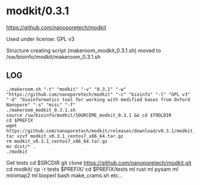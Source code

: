 modkit/0.3.1
========================

<https://github.com/nanoporetech/modkit>

Used under license:
GPL v3


Structure creating script (makeroom_modkit_0.3.1.sh) moved to /sw/bioinfo/modkit/makeroom_0.3.1.sh

LOG
---

    ./makeroom.sh "-t" "modkit" "-v" "0.3.1" "-w" "https://github.com/nanoporetech/modkit" "-c" "bioinfo" "-l" "GPL v3" "-d" "bioinformatics tool for working with modified bases from Oxford Nanopore" "-s" "misc" "-f"
    ./makeroom_modkit_0.3.1.sh
    source /sw/bioinfo/modkit/SOURCEME_modkit_0.3.1 && cd $TOOLDIR
    cd $PREFIX
    wget https://github.com/nanoporetech/modkit/releases/download/v0.3.1/modkit_v0.3.1_centos7_x86_64.tar.gz
    tar xzvf modkit_v0.3.1_centos7_x86_64.tar.gz
    rm modkit_v0.3.1_centos7_x86_64.tar.gz
    mv dist/* .
    ./modkit
Get tests
    cd $SRCDIR
    git clone https://github.com/nanoporetech/modkit.git
    cd modkit/
    cp -r tests $PREFIX/
    cd $PREFIX/tests
    ml rust
    ml pysam
    ml minimap2
    ml bioperl
    bash make_crams.sh
    etc...    

